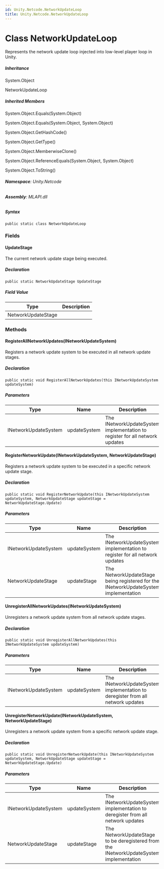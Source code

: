 ```yaml
---
id: Unity.Netcode.NetworkUpdateLoop
title: Unity.Netcode.NetworkUpdateLoop
---
```


# Class NetworkUpdateLoop


Represents the network update loop injected into low-level player loop
in Unity.







##### Inheritance


System.Object




NetworkUpdateLoop






##### Inherited Members



System.Object.Equals(System.Object)





System.Object.Equals(System.Object, System.Object)





System.Object.GetHashCode()





System.Object.GetType()





System.Object.MemberwiseClone()





System.Object.ReferenceEquals(System.Object, System.Object)





System.Object.ToString()





###### **Namespace**: Unity.Netcode

###### **Assembly**: MLAPI.dll

##### Syntax


``` lang-csharp
public static class NetworkUpdateLoop
```



### Fields

#### UpdateStage


The current network update stage being executed.






##### Declaration


``` lang-csharp
public static NetworkUpdateStage UpdateStage
```



##### Field Value

| Type               | Description |
|--------------------|-------------|
| NetworkUpdateStage |             |

### Methods

#### RegisterAllNetworkUpdates(INetworkUpdateSystem)


Registers a network update system to be executed in all network update
stages.






##### Declaration


``` lang-csharp
public static void RegisterAllNetworkUpdates(this INetworkUpdateSystem updateSystem)
```



##### Parameters

| Type                 | Name         | Description                                                                 |
|----------------------|--------------|-----------------------------------------------------------------------------|
| INetworkUpdateSystem | updateSystem | The INetworkUpdateSystem implementation to register for all network updates |

#### RegisterNetworkUpdate(INetworkUpdateSystem, NetworkUpdateStage)


Registers a network update system to be executed in a specific network
update stage.






##### Declaration


``` lang-csharp
public static void RegisterNetworkUpdate(this INetworkUpdateSystem updateSystem, NetworkUpdateStage updateStage = NetworkUpdateStage.Update)
```



##### Parameters

| Type                 | Name         | Description                                                                         |
|----------------------|--------------|-------------------------------------------------------------------------------------|
| INetworkUpdateSystem | updateSystem | The INetworkUpdateSystem implementation to register for all network updates         |
| NetworkUpdateStage   | updateStage  | The NetworkUpdateStage being registered for the INetworkUpdateSystem implementation |

#### UnregisterAllNetworkUpdates(INetworkUpdateSystem)


Unregisters a network update system from all network update stages.






##### Declaration


``` lang-csharp
public static void UnregisterAllNetworkUpdates(this INetworkUpdateSystem updateSystem)
```



##### Parameters

| Type                 | Name         | Description                                                                    |
|----------------------|--------------|--------------------------------------------------------------------------------|
| INetworkUpdateSystem | updateSystem | The INetworkUpdateSystem implementation to deregister from all network updates |

#### UnregisterNetworkUpdate(INetworkUpdateSystem, NetworkUpdateStage)


Unregisters a network update system from a specific network update
stage.






##### Declaration


``` lang-csharp
public static void UnregisterNetworkUpdate(this INetworkUpdateSystem updateSystem, NetworkUpdateStage updateStage = NetworkUpdateStage.Update)
```



##### Parameters

| Type                 | Name         | Description                                                                            |
|----------------------|--------------|----------------------------------------------------------------------------------------|
| INetworkUpdateSystem | updateSystem | The INetworkUpdateSystem implementation to deregister from all network updates         |
| NetworkUpdateStage   | updateStage  | The NetworkUpdateStage to be deregistered from the INetworkUpdateSystem implementation |



